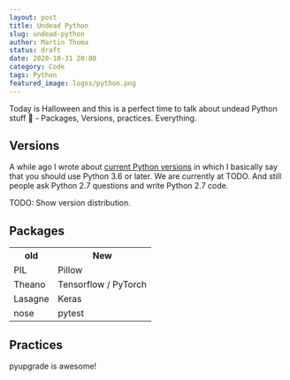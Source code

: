 ```yaml
---
layout: post
title: Undead Python
slug: undead-python
author: Martin Thoma
status: draft
date: 2020-10-31 20:00
category: Code
tags: Python
featured_image: logos/python.png
---
```

Today is Halloween and this is a perfect time to talk about undead Python stuff
🧟 - Packages, Versions, practices. Everything.


## Versions

A while ago I wrote about [current Python versions](https://martin-thoma.com/current-python-versions/)
in which I basically say that you should use Python 3.6 or later. We are currently
at TODO. And still people ask Python 2.7 questions and write Python 2.7 code.

TODO: Show version distribution.


## Packages

<table class="table">
    <tr>
        <th>old</th>
        <th>New</th>
    </tr>
    <tr>
        <td>PIL</td>
        <td>Pillow</td>
    </tr>
    <tr>
        <td>Theano</td>
        <td>Tensorflow / PyTorch</td>
    </tr>
    <tr>
        <td>Lasagne</td>
        <td>Keras</td>
    </tr>
    <tr>
        <td>nose</td>
        <td>pytest</td>
    </tr>
</table>

## Practices

pyupgrade is awesome!
